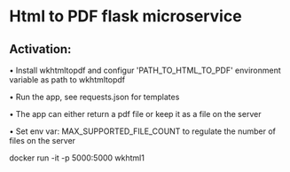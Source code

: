 <h1>Html to PDF flask microservice</h1>
<h2>Activation:</h2>
<p>&bull; Install wkhtmltopdf and configur 'PATH_TO_HTML_TO_PDF' environment variable as path to wkhtmltopdf</p>

<p>&bull; Run the app, see requests.json for templates</p>
<p>&bull; The app can either return a pdf file or keep it as a file on the server</p>
<p>&bull; Set env var: MAX_SUPPORTED_FILE_COUNT to regulate the number of files on the server</p>



docker run -it -p 5000:5000 wkhtml1